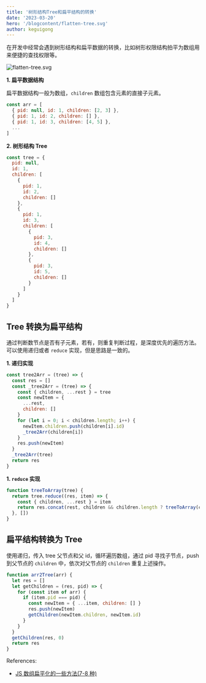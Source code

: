 ```yaml
---
title: '树形结构Tree和扁平结构的转换'
date: '2023-03-20'
hero: '/blogcontent/flatten-tree.svg'
author: keguigong
---
```


在开发中经常会遇到树形结构和扁平数据的转换，比如树形权限结构拍平为数组用来便捷的查找权限等。

![flatten-tree.svg](/blogcontent/flatten-tree.svg)

**1. 扁平数据结构**

扁平数据结构一般为数组，`children` 数组包含元素的直接子元素。

```js
const arr = [
  { pid: null, id: 1, children: [2, 3] },
  { pid: 1, id: 2, children: [] },
  { pid: 1, id: 3, children: [4, 5] },
  ...
]
```

**2. 树形结构 Tree**

```js
const tree = {
  pid: null,
  id: 1,
  children: [
    {
      pid: 1,
      id: 2,
      children: []
    },
    {
      pid: 1,
      id: 3,
      children: [
        {
          pid: 3,
          id: 4,
          children: []
        },
        {
          pid: 3,
          id: 5,
          children: []
        }
      ]
    }
  ]
}
```

## Tree 转换为扁平结构

通过判断数节点是否有子元素，若有，则重复判断过程，是深度优先的遍历方法。可以使用递归或者 `reduce` 实现，但是思路是一致的。

**1. 递归实现**

```js
const tree2Arr = (tree) => {
  const res = []
  const _tree2Arr = (tree) => {
    const { children, ...rest } = tree
    const newItem = {
      ...rest,
      children: []
    }
    for (let i = 0; i < children.length; i++) {
      newItem.children.push(children[i].id)
      _tree2Arr(children[i])
    }
    res.push(newItem)
  }
  _tree2Arr(tree)
  return res
}
```

**1. `reduce` 实现**

```js
function treeToArray(tree) {
  return tree.reduce((res, item) => {
    const { children, ...rest } = item
    return res.concat(rest, children && children.length ? treeToArray(children) : [])
  }, [])
}
```

## 扁平结构转换为 Tree

使用递归，传入 tree 父节点和父 id，循环遍历数组，通过 pid 寻找子节点，push 到父节点的 `children` 中，依次对父节点的 `children` 重复上述操作。

```js
function arr2Tree(arr) {
  let res = []
  let getChildren = (res, pid) => {
    for (const item of arr) {
      if (item.pid === pid) {
        const newItem = { ...item, children: [] }
        res.push(newItem)
        getChildren(newItem.children, newItem.id)
      }
    }
  }
  getChildren(res, 0)
  return res
}
```

References:

- [JS 数组扁平化的一些方法(7-8 种)](https://juejin.cn/post/6844903805876699150)
